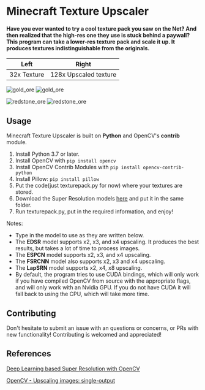 # Minecraft Texture Upscaler
#### Have you ever wanted to try a cool texture pack you saw on the Net? And then realized that the high-res one they use is stuck behind a paywall? This program can take a lower-res texture pack and scale it up. It produces textures indistinguishable from the originals.
Left | Right
------------ | -------------
32x Texture | 128x Upscaled texture 


![gold_ore](https://user-images.githubusercontent.com/37602685/127584667-112116f4-61b0-437a-9c34-a58afefb8731.png)
![gold_ore](https://user-images.githubusercontent.com/37602685/127584944-916e65a2-423f-4f8b-a042-ea82af74f109.png)

![redstone_ore](https://user-images.githubusercontent.com/37602685/127586238-a34373d3-8e1d-4b22-a948-7579a90b628a.png)
![redstone_ore](https://user-images.githubusercontent.com/37602685/127586172-72b3b1c3-e86e-461c-b4c9-03dc87076835.png)


## Usage
Minecraft Texture Upscaler is built on **Python** and OpenCV's **contrib** module. 
1. Install Python 3.7 or later. 
2. Install OpenCV with `pip install opencv`
3. Install OpenCV Contrib Modules with `pip install opencv-contrib-python`
4. Install Pillow: `pip install pillow`
5. Put the code(just texturepack.py for now) where your textures are stored.
6. Download the Super Resolution models [here](https://1drv.ms/u/s!AqCfKwE9L_nAgZYzRBuM8rTIHD2DrA?e=dyT3yp) and put it in the same folder. 
7. Run texturepack.py, put in the required information, and enjoy! 

Notes:
* Type in the model to use as they are written below.
* The **EDSR** model supports x2, x3, and x4 upscaling. It produces the best results, but takes a lot of time to process images. 
* The **ESPCN** model supports x2, x3, and x4 upscaling.
* The **FSRCNN** model also supports x2, x3 and x4 upscaling.
* The **LapSRN** model supports x2, x4, x8 upscaling.
* By default, the program tries to use CUDA bindings, which will only work if you have compiled OpenCV from source with the appropriate flags, and will only work with an Nvidia GPU. If you do not have CUDA it will fall back to using the CPU, which will take more time.

## Contributing
Don't hesitate to submit an issue with an questions or concerns, or PRs with new functionality! Contributing is welcomed and appreciated!

## References
[Deep Learning based Super Resolution with OpenCV](https://towardsdatascience.com/deep-learning-based-super-resolution-with-opencv-4fd736678066)

[OpenCV - Upscaling images: single-output](https://docs.opencv.org/master/d5/d29/tutorial_dnn_superres_upscale_image_single.html)




